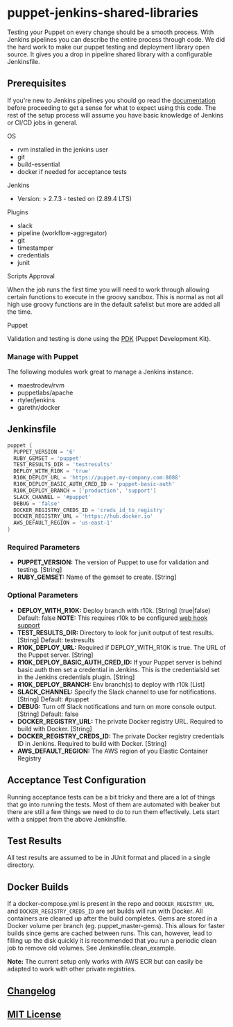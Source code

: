 # puppet-jenkins-shared-libraries

Testing your Puppet on every change should be a smooth process. With Jenkins pipelines you can describe the entire process through code. We did the hard work to make our puppet testing and deployment library open source. It gives you a drop in pipeline shared library with a configurable Jenkinsfile.

## Prerequisites

If you're new to Jenkins pipelines you should go read the [documentation](https://jenkins.io/doc/book/pipeline/) before proceeding to get a sense for what to expect using this code. The rest of the setup process will assume you have basic knowledge of Jenkins or CI/CD jobs in general.

OS

- rvm installed in the jenkins user
- git
- build-essential
- docker if needed for acceptance tests

Jenkins

- Version: > 2.7.3 - tested on (2.89.4 LTS)

Plugins

- slack
- pipeline (workflow-aggregator)
- git
- timestamper
- credentials
- junit

Scripts Approval

When the job runs the first time you will need to work through allowing certain functions to execute in the groovy sandbox. This is normal as not all high use groovy functions are in the default safelist but more are added all the time.

Puppet

Validation and testing is done using the [PDK] (Puppet Development Kit).

[PDK]: https://puppet.com/docs/pdk/1.x/pdk.html

### Manage with Puppet

The following modules work great to manage a Jenkins instance.

- maestrodev/rvm
- puppetlabs/apache
- rtyler/jenkins
- garethr/docker

## Jenkinsfile

``` groovy
puppet {
  PUPPET_VERSION = '6'
  RUBY_GEMSET = 'puppet'
  TEST_RESULTS_DIR = 'testresults'
  DEPLOY_WITH_R10K = 'true'
  R10K_DEPLOY_URL = 'https://puppet.my-company.com:8088'
  R10K_DEPLOY_BASIC_AUTH_CRED_ID = 'puppet-basic-auth'
  R10K_DEPLOY_BRANCH = ['production', 'support']
  SLACK_CHANNEL = '#puppet'
  DEBUG = 'false'
  DOCKER_REGISTRY_CREDS_ID = 'creds_id_to_registry'
  DOCKER_REGISTRY_URL = 'https://hub.docker.io'
  AWS_DEFAULT_REGION = 'us-east-1'
}
```

### Required Parameters

- **PUPPET_VERSION:** The version of Puppet to use for validation and testing. [String]
- **RUBY_GEMSET:** Name of the gemset to create. [String]

### Optional Parameters

- **DEPLOY_WITH_R10K:** Deploy branch with r10k. [String] (true|false) Default: false **NOTE:** This requires r10k to be configured [web hook support](https://forge.puppet.com/puppet/r10k#webhook-support)
- **TEST_RESULTS_DIR:** Directory to look for junit output of test results. [String] Default: testresults
- **R10K_DEPLOY_URL:** Required if DEPLOY_WITH_R10K is true. The URL of the Puppet server. [String]
- **R10K_DEPLOY_BASIC_AUTH_CRED_ID:** If your Puppet server is behind basic auth then set a credential in Jenkins. This is the credentialsId set in the Jenkins credentials plugin. [String]
- **R10K_DEPLOY_BRANCH:** Env branch(s) to deploy with r10k [List]
- **SLACK_CHANNEL:** Specify the Slack channel to use for notifications. [String] Default: #puppet
- **DEBUG:** Turn off Slack notifications and turn on more console output. [String] Default: false
- **DOCKER_REGISTRY_URL:** The private Docker registry URL. Required to build with Docker. [String]
- **DOCKER_REGISTRY_CREDS_ID:** The private Docker registry credentials ID in Jenkins. Required to build with Docker. [String]
- **AWS_DEFAULT_REGION:** The AWS region of you Elastic Container Registry

## Acceptance Test Configuration

Running acceptance tests can be a bit tricky and there are a lot of things that go into running the tests. Most of them are automated with beaker but there are still a few things we need to do to run them effectively. Lets start with a snippet from the above Jenkinsfile.

## Test Results

All test results are assumed to be in JUnit format and placed in a single directory.

## Docker Builds

If a docker-compose.yml is present in the repo and `DOCKER_REGISTRY_URL` and `DOCKER_REGISTRY_CREDS_ID` are set builds will run with Docker. All containers are cleaned up after the build completes. Gems are stored in a Docker volume per branch (eg. puppet_master-gems). This allows for faster builds since gems are cached between runs. This can, however, lead to filling up the disk quickly it is recommended that you run a periodic clean job to remove old volumes. See Jenkinsfile.clean_example.

**Note:** The current setup only works with AWS ECR but can easily be adapted to work with other private registries.

## [Changelog](CHANGELOG.md)

## [MIT License](LICENSE)
